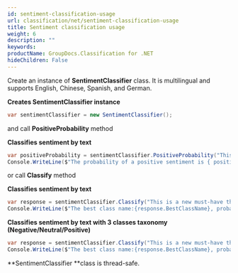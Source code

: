 ```yaml
---
id: sentiment-classification-usage
url: classification/net/sentiment-classification-usage
title: Sentiment classification usage
weight: 6
description: ""
keywords: 
productName: GroupDocs.Classification for .NET
hideChildren: False
---
```

Create an instance of **SentimentClassifier** class. It is multilingual and supports English, Chinese, Spanish, and German.

**Creates SentimentClassifier instance**

```csharp
var sentimentClassifier = new SentimentClassifier();
```

and call **PositiveProbability** method

**Classifies sentiment by text**

```csharp
var positiveProbability = sentimentClassifier.PositiveProbability("This is a new must-have thing.");
Console.WriteLine($"The probability of a positive sentiment is { positiveProbability }");
```

or call **Classify** method

**Classifies sentiment by text**

```csharp
var response = sentimentClassifier.Classify("This is a new must-have thing.");
Console.WriteLine($"The best class name:{response.BestClassName}, probability: {response.BestClassProbability}");
```

**Classifies sentiment by text with 3 classes taxonomy (Negative/Neutral/Positive)**

```csharp
var response = sentimentClassifier.Classify("This is a new must-have thing.", taxonomy: Taxonomy.Sentiment3);
Console.WriteLine($"The best class name:{response.BestClassName}, probability: {response.BestClassProbability}");
```

**SentimentClassifier **class is thread-safe.
